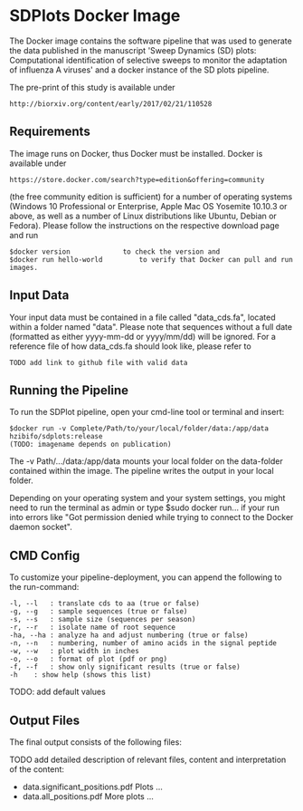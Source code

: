 # SDPlots Docker Image
The Docker image contains the software pipeline that was used to generate the data published in the manuscript 'Sweep Dynamics (SD) plots: Computational identification of selective sweeps to monitor the adaptation of influenza A viruses' and a docker instance of the SD plots pipeline.

The pre-print of this study is available under 

	http://biorxiv.org/content/early/2017/02/21/110528


## Requirements

The image runs on Docker, thus Docker must be installed. Docker is available under
 
	https://store.docker.com/search?type=edition&offering=community 

(the free community edition is sufficient) for a number of operating systems (Windows 10 Professional or Enterprise, Apple Mac OS Yosemite 10.10.3 or above, as well as a number of Linux distributions like Ubuntu, Debian or Fedora). Please follow the instructions on the respective download page and run 

	$docker version 			to check the version and
	$docker run hello-world 		to verify that Docker can pull and run images.

## Input Data

Your input data must be contained in a file called "data_cds.fa", located within a folder named "data".
Please note that sequences without a full date (formatted as either yyyy-mm-dd or yyyy/mm/dd) will be ignored.
For a reference file of how data_cds.fa should look like, please refer to

	TODO add link to github file with valid data

## Running the Pipeline

To run the SDPlot pipeline, open your cmd-line tool or terminal and insert:

	$docker run -v Complete/Path/to/your/local/folder/data:/app/data hzibifo/sdplots:release 
	(TODO: imagename depends on publication)

The -v Path/.../data:/app/data mounts your local folder on the data-folder contained within the image. The pipeline writes the output in your local folder.

Depending on your operating system and your system settings, you might need to run the terminal as admin or type $sudo docker run... if your run into errors like "Got permission denied while trying to connect to the Docker daemon socket".


## CMD Config

To customize your pipeline-deployment, you can append the following to the run-command:

	-l, --l	  : translate cds to aa (true or false)
	-g, --g   : sample sequences (true or false)
	-s, --s   : sample size (sequences per season)
	-r, --r   : isolate name of root sequence
	-ha, --ha : analyze ha and adjust numbering (true or false)
	-n, --n   : numbering, number of amino acids in the signal peptide
	-w, --w   : plot width in inches
	-o, --o   : format of plot (pdf or png)
	-f, --f   : show only significant results (true or false)
	-h	  : show help (shows this list)
	
TODO: add default values

## Output Files

The final output consists of the following files: 

TODO add detailed description of relevant files, content and interpretation of the content:
	
* data.significant_positions.pdf		Plots ...
* data.all_positions.pdf			More plots ...




